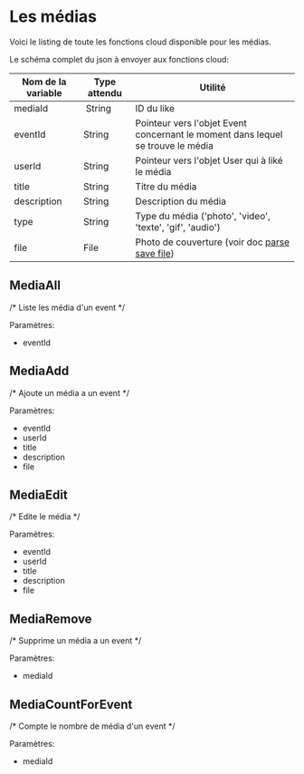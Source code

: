# Les médias

Voici le listing de toute les fonctions cloud disponible pour les médias.

Le schéma complet du json à envoyer aux fonctions cloud:

| Nom de la variable | Type attendu                 | Utilité|
| ------------------ | ---------------------------- | ------ |
 mediaId | String | ID du like
 eventId | String | Pointeur vers l'objet Event concernant le moment dans lequel se trouve le média
 userId | String | Pointeur vers l'objet User qui à liké le média
 title | String | Titre du média
 description | String | Description du média
 type | String | Type du média ('photo', 'video', 'texte', 'gif', 'audio')
 file | File | Photo de couverture (voir doc [parse save file](https://www.parse.com/docs/ios_guide#files/iOS))

## MediaAll

/* Liste les média d'un event */

Paramètres:

* eventId

## MediaAdd

/* Ajoute un média a un event */

Paramètres:

* eventId
* userId
* title
* description
* file

## MediaEdit

/* Edite le média */

Paramètres:

* eventId
* userId
* title
* description
* file

## MediaRemove

/* Supprime un média a un event */

Paramètres:

* mediaId

## MediaCountForEvent

/* Compte le nombre de média d'un event */

Paramètres:

* mediaId
